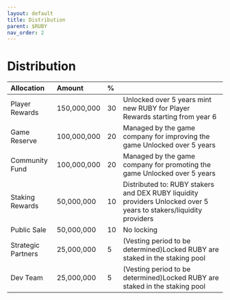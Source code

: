 ```yaml
---
layout: default
title: Distribution
parent: $RUBY
nav_order: 2
---
```


# Distribution

| Allocation         | Amount      |%|                                                                                                                                               |
|:------------------ |:----------- |:------|:--------------------------------------------------------------------------------------------------------------------------------------------- |
| Player Rewards     | 150,000,000 | 30   | Unlocked over 5 years mint new RUBY for Player Rewards starting from year 6                                   |
| Game Reserve       | 100,000,000 | 20   | Managed by the game company for improving the game Unlocked over 5 years                                     |
| Community Fund     | 100,000,000 | 20   | Managed by the game company for promoting the game Unlocked over 5 years                                            |
| Staking Rewards    | 50,000,000  | 10   | Distributed to: RUBY stakers and DEX RUBY liquidity providers Unlocked over 5 years to stakers/liquidity providers |
| Public Sale        | 50,000,000  | 10   | No locking                                                                                                                  |
| Strategic Partners | 25,000,000  |  5   | (Vesting period to be determined)Locked RUBY are staked in the staking pool                                       |
| Dev Team           | 25,000,000  |  5   | (Vesting period to be determined)Locked RUBY are staked in the staking pool                                      |
